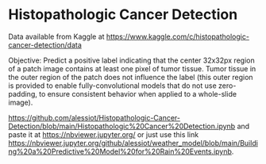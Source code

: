 # Histopathologic Cancer Detection

Data available from Kaggle at https://www.kaggle.com/c/histopathologic-cancer-detection/data

Objective: Predict a positive label indicating that the center 32x32px region of a patch image contains at least one pixel of tumor tissue. Tumor tissue in the outer region of the patch does not influence the label (this outer region is provided to enable fully-convolutional models that do not use zero-padding, to ensure consistent behavior when applied to a whole-slide image).

https://github.com/alessiot/Histopathologic-Cancer-Detection/blob/main/Histopathologic%20Cancer%20Detection.ipynb and paste it at https://nbviewer.jupyter.org/ or just use this link https://nbviewer.jupyter.org/github/alessiot/weather_model/blob/main/Building%20a%20Predictive%20Model%20for%20Rain%20Events.ipynb.

